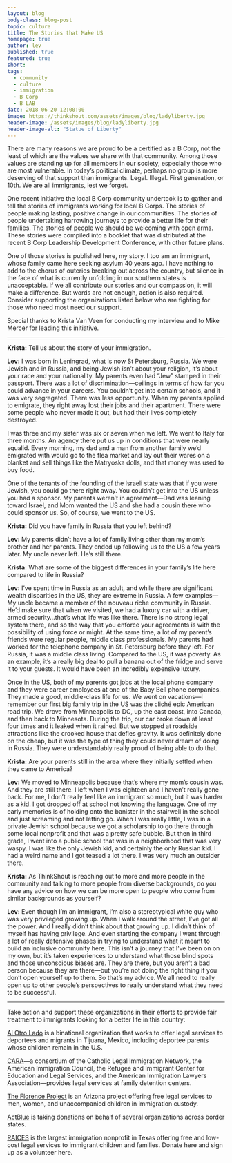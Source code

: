 ```yaml
---
layout: blog
body-class: blog-post
topic: culture
title: The Stories that Make US
homepage: true
author: lev
published: true
featured: true
short:
tags:
  - community
  - culture
  - immigration
  - B Corp
  - B LAB
date: 2018-06-20 12:00:00
image: https://thinkshout.com/assets/images/blog/ladyliberty.jpg
header-image: /assets/images/blog/ladyliberty.jpg
header-image-alt: "Statue of Liberty"
---
```

There are many reasons we are proud to be a certified as a B Corp, not the least of which are the values we share with that community. Among those values are standing up for all members in our society, especially those who are most vulnerable. In today’s political climate, perhaps no group is more deserving of that support than immigrants. Legal. Illegal. First generation, or 10th. We are all immigrants, lest we forget.

One recent initiative the local B Corp community undertook is to gather and tell the stories of immigrants working for local B Corps. The stories of people making lasting, positive change in our communities. The stories of people undertaking harrowing journeys to provide a better life for their families. The stories of people we should be welcoming with open arms. These stories were compiled into a booklet that was distributed at the recent B Corp Leadership Development Conference, with other future plans.

One of those stories is published here, my story. I too am an immigrant, whose family came here seeking asylum 40 years ago. I have nothing to add to the chorus of outcries breaking out across the country, but silence in the face of what is currently unfolding in our southern states is unacceptable. If we all contribute our stories and our compassion, it will make a difference. But words are not enough, action is also required. Consider supporting the organizations listed below who are fighting for those who need most need our support.

Special thanks to Krista Van Veen for conducting my interview and to Mike Mercer for leading this initiative.
________

**Krista:** Tell us about the story of your immigration.

**Lev:** I was born in Leningrad, what is now St Petersburg, Russia. We were Jewish and in Russia, and being Jewish isn’t about your religion, it’s about your race and your nationality. My parents even had “Jew” stamped in their passport. There was a lot of discrimination—ceilings in terms of how far you could advance in your careers. You couldn’t get into certain schools, and it was very segregated. There was less opportunity. When my parents applied to emigrate, they right away lost their jobs and their apartment. There were some people who never made it out, but had their lives completely destroyed.

I was three and my sister was six or seven when we left. We went to Italy for three months. An agency there put us up in conditions that were nearly squalid. Every morning, my dad and a man from another family we’d emigrated with would go to the flea market and lay out their wares on a blanket and sell things like the Matryoska dolls, and that money was used to buy food.

One of the tenants of the founding of the Israeli state was that if you were Jewish, you could go there right away. You couldn’t get into the US unless you had a sponsor. My parents weren’t in agreement—Dad was leaning toward Israel, and Mom wanted the US and she had a cousin there who could sponsor us. So, of course, we went to the US.

**Krista:** Did you have family in Russia that you left behind?

**Lev:** My parents didn’t have a lot of family living other than my mom’s brother and her parents. They ended up following us to the US a few years later. My uncle never left. He’s still there.

**Krista:** What are some of the biggest differences in your family’s life here compared to life in Russia?

**Lev:** I’ve spent time in Russia as an adult, and while there are significant wealth disparities in the US, they are extreme in Russia. A few examples— My uncle became a member of the nouveau riche community in Russia. He’d make sure that when we visited, we had a luxury car with a driver, armed security…that’s what life was like there. There is no strong legal system there, and so the way that you enforce your agreements is with the possibility of using force or might. At the same time, a lot of my parent’s friends were regular people, middle class professionals. My parents had worked for the telephone company in St. Petersburg before they left. For Russia, it was a middle class living. Compared to the US, it was poverty. As an example, it’s a really big deal to pull a banana out of the fridge and serve it to your guests. It would have been an incredibly expensive luxury.

Once in the US, both of my parents got jobs at the local phone company and they were career employees at one of the Baby Bell phone companies. They made a good, middle-class life for us. We went on vacations—I remember our first big family trip in the US was the cliché epic American road trip. We drove from Minneapolis to DC, up the east coast, into Canada, and then back to Minnesota. During the trip, our car broke down at least four times and it leaked when it rained. But we stopped at roadside attractions like the crooked house that defies gravity. It was definitely done on the cheap, but it was the type of thing they could never dream of doing in Russia. They were understandably really proud of being able to do that.

**Krista:** Are your parents still in the area where they initially settled when they came to America?

**Lev:** We moved to Minneapolis because that’s where my mom’s cousin was. And they are still there. I left when I was eighteen and I haven’t really gone back. For me, I don’t really feel like an immigrant so much, but it was harder as a kid. I got dropped off at school not knowing the language. One of my early memories is of holding onto the banister in the stairwell in the school and just screaming and not letting go. When I was really little, I was in a private Jewish school because we got a scholarship to go there through some local nonprofit and that was a pretty safe bubble. But then in third grade, I went into a public school that was in a neighborhood that was very waspy. I was like the only Jewish kid, and certainly the only Russian kid. I had a weird name and I got teased a lot there. I was very much an outsider there.

**Krista:** As ThinkShout is reaching out to more and more people in the community and talking to more people from diverse backgrounds, do you have any advice on how we can be more open to people who come from similar backgrounds as yourself?

**Lev:** Even though I’m an immigrant, I’m also a stereotypical white guy who was very privileged growing up. When I walk around the street, I’ve got all the power. And I really didn’t think about that growing up. I didn’t think of myself has having privilege. And even starting the company I went through a lot of really defensive phases in trying to understand what it meant to build an inclusive community here. This isn’t a journey that I’ve been on on my own, but it’s taken experiences to understand what those blind spots and those unconscious biases are. They are there, but you aren’t a bad person because they are there—but you’re not doing the right thing if you don’t open yourself up to them. So that’s my advice. We all need to really open up to other people’s perspectives to really understand what they need to be successful.
________

Take action and support these organizations in their efforts to provide fair treatment to immigrants looking for a better life in this country:

[Al Otro Lado](https://alotrolado.org/) is a binational organization that works to offer legal services to deportees and migrants in Tijuana, Mexico, including deportee parents whose children remain in the U.S.

[CARA](http://caraprobono.org/)—a consortium of the Catholic Legal Immigration Network, the American Immigration Council, the Refugee and Immigrant Center for Education and Legal Services, and the American Immigration Lawyers Association—provides legal services at family detention centers.

[The Florence Project](https://firrp.org/) is an Arizona project offering free legal services to men, women, and unaccompanied children in immigration custody.

[ActBlue](https://secure.actblue.com/donate/kidsattheborder) is taking donations on behalf of several organizations across border states.

[RAICES](https://www.raicestexas.org/) is the largest immigration nonprofit in Texas offering free and low-cost legal services to immigrant children and families. Donate here and sign up as a volunteer here.
